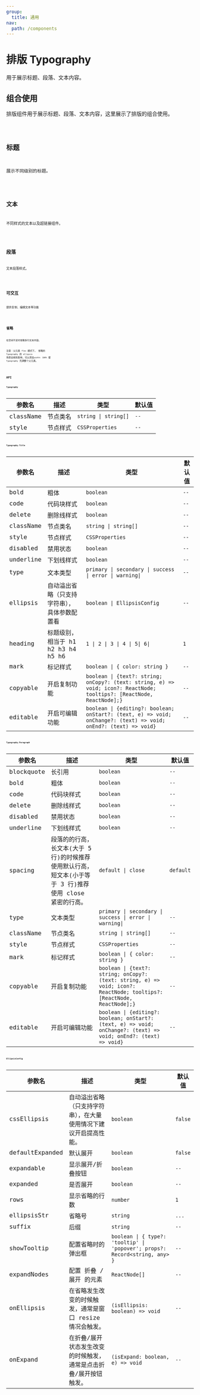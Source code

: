 ```yaml
---
group:
  title: 通用
nav:
  path: /components
---
```


# 排版 Typography

用于展示标题、段落、文本内容。

## 组合使用

排版组件用于展示标题、段落、文本内容，这里展示了排版的组合使用。

<code src="./__demo__/group">

## 标题

展示不同级别的标题。

<code src="./__demo__/title">

## 文本

不同样式的文本以及超链接组件。

<code src="./__demo__/text">

## 段落

文本段落样式。

<code src="./__demo__/paragraph">

## 可交互

提供复制、编辑文本等功能

<code src="./__demo__/operate">

## 省略

在空间不足时省略多行文本内容。

注意：父元素 `flex` 模式下， 省略的 `Typography` 的 `ellipsis` 场景会收到影响，可以添加`width: 100%` 使 `Typography` 充满整个父元素。

<code src="./__demo__/ellipsis">

## API

**Typography**

| 参数名    | 描述     | 类型                 | 默认值 |
| --------- | -------- | -------------------- | ------ |
| className | 节点类名 | `string \| string[]` | `--`   |
| style     | 节点样式 | `CSSProperties`      | `--`   |

**Typography.Title**

| 参数名 | 描述 | 类型 | 默认值 |
| --- | --- | --- | --- |
| bold | 粗体 | `boolean` | `--` |
| code | 代码块样式 | `boolean` | `--` |
| delete | 删除线样式 | `boolean` | `--` |
| className | 节点类名 | `string \| string[]` | `--` |
| style | 节点样式 | `CSSProperties` | `--` |
| disabled | 禁用状态 | `boolean` | `--` |
| underline | 下划线样式 | `boolean` | `--` |
| type | 文本类型 | `primary \| secondary \| success \| error \| warning\|` | `--` |
| ellipsis | 自动溢出省略（只支持字符串），具体参数配置看 | `boolean \| EllipsisConfig ` | `--` |
| heading | 标题级别，相当于 h1 h2 h3 h4 h5 h6 | `1 \| 2 \| 3 \| 4 \| 5\| 6\|` | `1` |
| mark | 标记样式 | `boolean \| { color: string }` | `--` |
| copyable | 开启复制功能 | `boolean \| {text?: string; onCopy?: (text: string, e) => void; icon?: ReactNode; tooltips?: [ReactNode, ReactNode];}` | `--` |
| editable | 开启可编辑功能 | `boolean \| {editing?: boolean; onStart?: (text, e) => void; onChange?: (text) => void; onEnd?: (text) => void}` | `--` |

**Typography.Paragraph**

| 参数名 | 描述 | 类型 | 默认值 |
| --- | --- | --- | --- |
| blockquote | 长引用 | `boolean` | `--` |
| bold | 粗体 | `boolean` | `--` |
| code | 代码块样式 | `boolean` | `--` |
| delete | 删除线样式 | `boolean` | `--` |
| disabled | 禁用状态 | `boolean` | `--` |
| underline | 下划线样式 | `boolean` | `--` |
| spacing | 段落的的行高，长文本(大于 5 行)的时候推荐使用默认行高，短文本(小于等于 3 行)推荐使用 close 紧密的行高。 | `default \| close` | `default` |
| type | 文本类型 | `primary \| secondary \| success \| error \| warning\|` | `--` |
| className | 节点类名 | `string \| string[]` | `--` |
| style | 节点样式 | `CSSProperties` | `--` |
| mark | 标记样式 | `boolean \| { color: string }` | `--` |
| copyable | 开启复制功能 | `boolean \| {text?: string; onCopy?: (text: string, e) => void; icon?: ReactNode; tooltips?: [ReactNode, ReactNode];}` | `--` |
| editable | 开启可编辑功能 | `boolean \| {editing?: boolean; onStart?: (text, e) => void; onChange?: (text) => void; onEnd?: (text) => void}` | `--` |

**EllipsisConfig**

| 参数名 | 描述 | 类型 | 默认值 |
| --- | --- | --- | --- |
| cssEllipsis | 自动溢出省略（只支持字符串），在大量使用情况下建议开启提高性能。 | `boolean` | `false` |
| defaultExpanded | 默认展开 | `boolean` | `false` |
| expandable | 显示展开/折叠按钮 | `boolean` | `--` |
| expanded | 是否展开 | `boolean` | `--` |
| rows | 显示省略的行数 | `number` | `1` |
| ellipsisStr | 省略号 | `string` | `...` |
| suffix | 后缀 | `string` | `--` |
| showTooltip | 配置省略时的弹出框 | `boolean \| { type?: 'tooltip' \| 'popover'; props?: Record<string, any> }` | `--` |
| expandNodes | 配置 折叠 / 展开 的元素 | `ReactNode[]` | `--` |
| onEllipsis | 在省略发生改变的时候触发，通常是窗口 resize 情况会触发。 | `(isEllipsis: boolean) => void` | `--` |
| onExpand | 在折叠/展开状态发生改变的时候触发，通常是点击折叠/展开按钮触发。 | `(isExpand: boolean, e) => void` | `--` |
